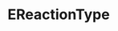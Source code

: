 #  EReactionType

<api-schema openapi-path="../../specifications/shapeUpSwagger2.json" name="EReactionType"/>
